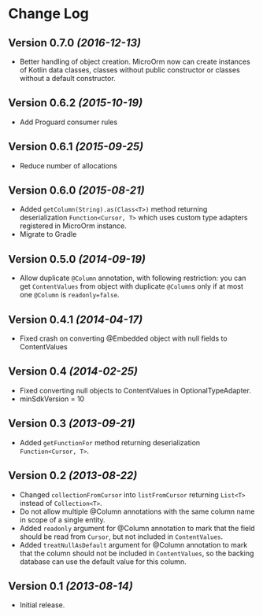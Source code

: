 Change Log
==========

Version 0.7.0 *(2016-12-13)*
----------------------------

 * Better handling of object creation. MicroOrm now can create instances of Kotlin data classes, classes without public constructor or classes without a default constructor.

Version 0.6.2 *(2015-10-19)*
----------------------------

 * Add Proguard consumer rules

Version 0.6.1 *(2015-09-25)*
----------------------------

 * Reduce number of allocations

Version 0.6.0 *(2015-08-21)*
----------------------------

 * Added `getColumn(String).as(Class<T>)` method returning deserialization `Function<Cursor, T>` which uses custom type adapters registered in MicroOrm instance.
 * Migrate to Gradle

Version 0.5.0 *(2014-09-19)*
----------------------------

 * Allow duplicate `@Column` annotation, with following restriction: you can get `ContentValues` from object with duplicate `@Column`s only if at most one `@Column` is `readonly=false`.

Version 0.4.1 *(2014-04-17)*
----------------------------

 * Fixed crash on converting @Embedded object with null fields to ContentValues

Version 0.4 *(2014-02-25)*
----------------------------

 * Fixed converting null objects to ContentValues in OptionalTypeAdapter.
 * minSdkVersion = 10

Version 0.3 *(2013-09-21)*
----------------------------

 * Added `getFunctionFor` method returning deserialization `Function<Cursor, T>`.

Version 0.2 *(2013-08-22)*
----------------------------

 * Changed `collectionFromCursor` into `listFromCursor` returning `List<T>` instead of `Collection<T>`.
 * Do not allow multiple @Column annotations with the same column name in scope of a single entity.
 * Added `readonly` argument for @Column annotation to mark that the field should be read from `Cursor`, but not included in `ContentValues`.
 * Added `treatNullAsDefault` argument for @Column annotation to mark that the column should not be included in `ContentValues`, so the backing database can use the default value for this column.


Version 0.1 *(2013-08-14)*
----------------------------

 * Initial release.
